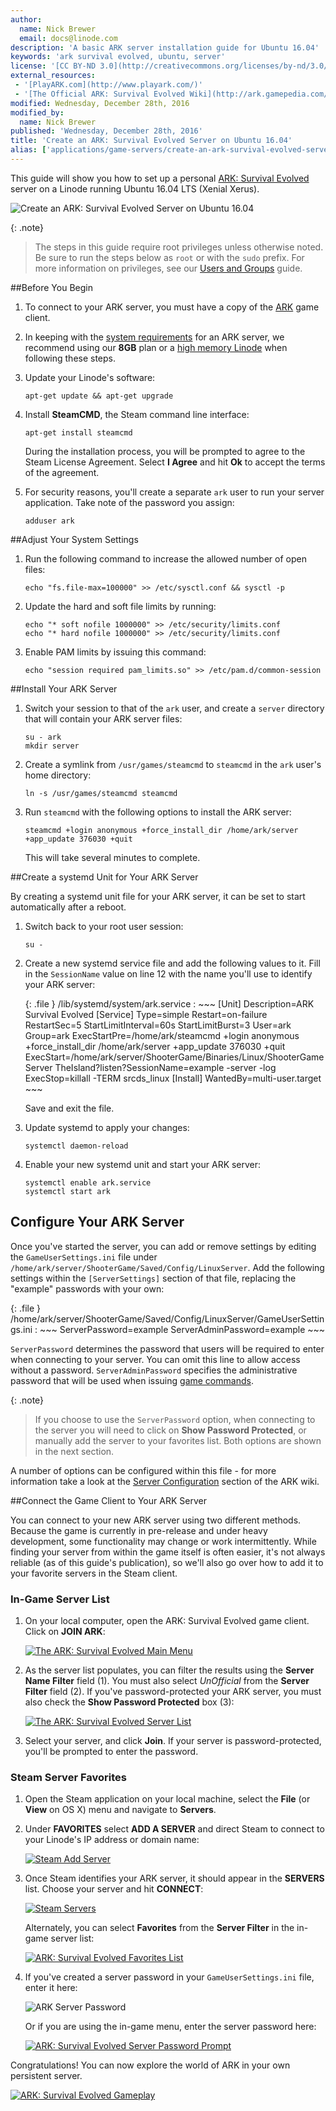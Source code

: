 ```yaml
---
author:
  name: Nick Brewer
  email: docs@linode.com
description: 'A basic ARK server installation guide for Ubuntu 16.04'
keywords: 'ark survival evolved, ubuntu, server'
license: '[CC BY-ND 3.0](http://creativecommons.org/licenses/by-nd/3.0/us/)'
external_resources:
 - '[PlayARK.com](http://www.playark.com/)'
 - '[The Official ARK: Survival Evolved Wiki](http://ark.gamepedia.com/ARK_Survival_Evolved_Wiki)'
modified: Wednesday, December 28th, 2016
modified_by:
  name: Nick Brewer
published: 'Wednesday, December 28th, 2016'
title: 'Create an ARK: Survival Evolved Server on Ubuntu 16.04'
alias: ['applications/game-servers/create-an-ark-survival-evolved-server-on-ubuntu-16-04/']
---
```


This guide will show you how to set up a personal [ARK: Survival Evolved](http://www.playark.com/) server on a Linode running Ubuntu 16.04 LTS (Xenial Xerus).

![Create an ARK: Survival Evolved Server on Ubuntu 16.04](/content/assets/ark-survival-evolved.png "Create an ARK: Survival Evolved Server on Ubuntu 16.04")

{: .note}
> The steps in this guide require root privileges unless otherwise noted. Be sure to run the steps below as `root` or with the `sudo` prefix. For more information on privileges, see our [Users and Groups](/content/tools-reference/linux-users-and-groups) guide.

##Before You Begin

1.  To connect to your ARK server, you must have a copy of the [ARK](http://www.playark.com/) game client.

2.  In keeping with the [system requirements](http://ark.gamepedia.com/Dedicated_Server_Setup#Hardware) for an ARK server, we recommend using our **8GB** plan or a [high memory Linode](https://www.linode.com/pricing#high-memory) when following these steps.

3.  Update your Linode's software:

        apt-get update && apt-get upgrade

4.  Install **SteamCMD**, the Steam command line interface:

        apt-get install steamcmd

    During the installation process, you will be prompted to agree to the Steam License Agreement. Select **I Agree** and hit **Ok** to accept the terms of the agreement.

5.  For security reasons, you'll create a separate `ark` user to run your server application. Take note of the password you assign:

        adduser ark

##Adjust Your System Settings

1.  Run the following command to increase the allowed number of open files:

        echo "fs.file-max=100000" >> /etc/sysctl.conf && sysctl -p

2.  Update the hard and soft file limits by running:

        echo "* soft nofile 1000000" >> /etc/security/limits.conf
        echo "* hard nofile 1000000" >> /etc/security/limits.conf

3.  Enable PAM limits by issuing this command:

        echo "session required pam_limits.so" >> /etc/pam.d/common-session

##Install Your ARK Server

1.  Switch your session to that of the `ark` user, and create a `server` directory that will contain your ARK server files:

        su - ark
        mkdir server

2.  Create a symlink from `/usr/games/steamcmd` to `steamcmd` in the `ark` user's home directory:

        ln -s /usr/games/steamcmd steamcmd

3.  Run `steamcmd` with the following options to install the ARK server:

        steamcmd +login anonymous +force_install_dir /home/ark/server +app_update 376030 +quit

    This will take several minutes to complete.

##Create a systemd Unit for Your ARK Server

By creating a systemd unit file for your ARK server, it can be set to start automatically after a reboot.

1.  Switch back to your root user session:

        su -

2.  Create a new systemd service file and add the following values to it. Fill in the `SessionName` value on line 12 with the name you'll use to identify your ARK server:

    {: .file }
    /lib/systemd/system/ark.service
    :   ~~~
        [Unit]
        Description=ARK Survival Evolved
        [Service]
        Type=simple
        Restart=on-failure
        RestartSec=5
        StartLimitInterval=60s
        StartLimitBurst=3
        User=ark
        Group=ark
        ExecStartPre=/home/ark/steamcmd +login anonymous +force_install_dir /home/ark/server +app_update 376030 +quit
        ExecStart=/home/ark/server/ShooterGame/Binaries/Linux/ShooterGameServer TheIsland?listen?SessionName=example -server -log
        ExecStop=killall -TERM srcds_linux
        [Install]
        WantedBy=multi-user.target
        ~~~

    Save and exit the file.

3.  Update systemd to apply your changes:

        systemctl daemon-reload

4.  Enable your new systemd unit and start your ARK server:

        systemctl enable ark.service
        systemctl start ark

## Configure Your ARK Server

Once you've started the server, you can add or remove settings by editing the `GameUserSettings.ini` file under `/home/ark/server/ShooterGame/Saved/Config/LinuxServer`. Add the following settings within the `[ServerSettings]` section of that file, replacing the "example" passwords with your own:

  {: .file }
  /home/ark/server/ShooterGame/Saved/Config/LinuxServer/GameUserSettings.ini
  :   ~~~
      ServerPassword=example
      ServerAdminPassword=example
      ~~~

`ServerPassword` determines the password that users will be required to enter when connecting to your server. You can omit this line to allow access without a password. `ServerAdminPassword` specifies the administrative password that will be used when issuing [game commands](http://ark.gamepedia.com/Console_Commands).

{: .note}
> If you choose to use the `ServerPassword` option, when connecting to the server you will need to click on **Show Password Protected**, or manually add the server to your favorites list. Both options are shown in the next section.

A number of options can be configured within this file - for more information take a look at the [Server Configuration](http://ark.gamepedia.com/Server_Configuration#GameUserSettings.ini) section of the ARK wiki.

##Connect the Game Client to Your ARK Server

You can connect to your new ARK server using two different methods. Because the game is currently in pre-release and under heavy development, some functionality may change or work intermittently. While finding your server from within the game itself is often easier, it's not always reliable (as of this guide's publication), so we'll also go over how to add it to your favorite servers in the Steam client.

### In-Game Server List

1.  On your local computer, open the ARK: Survival Evolved game client. Click on **JOIN ARK**:

    [![The ARK: Survival Evolved Main Menu](/content/assets/ark-menu-small.png "The ARK: Survival Evolved Main Menu")](/content/assets/ark-menu.png "The ARK: Survival Evolved Main Menu")

2.  As the server list populates, you can filter the results using the **Server Name Filter** field (1). You must also select *UnOfficial* from the **Server Filter** field (2). If you've password-protected your ARK server, you must also check the **Show Password Protected** box (3):

    [![The ARK: Survival Evolved Server List](/content/assets/ark-server-list-small.png "The ARK: Survival Evolved Server List")](/content/assets/ark-server-list.png "The ARK: Survival Evolved Server List")

3.  Select your server, and click **Join**. If your server is password-protected, you'll be prompted to enter the password.

### Steam Server Favorites
1.  Open the Steam application on your local machine, select the **File** (or **View** on OS X) menu and navigate to **Servers**.

2.  Under **FAVORITES** select **ADD A SERVER** and direct Steam to connect to your Linode's IP address or domain name:

    [![Steam Add Server](/content/assets/ark-add-server-small.png)](/content/assets/ark-add-server.png)

3.  Once Steam identifies your ARK server, it should appear in the **SERVERS** list. Choose your server and hit **CONNECT**:

    [![Steam Servers](/content/assets/ark-servers-small.png)](/content/assets/ark-servers.png)

    Alternately, you can select **Favorites** from the **Server Filter** in the in-game server list:

    [![ARK: Survival Evolved Favorites List](/content/assets/ark-favorites-list-small.png "ARK: Survival Evolved Favorites List")](/content/assets/ark-favorites-list.png "ARK: Survival Evolved Favorites List")

4.  If you've created a server password in your `GameUserSettings.ini` file, enter it here:

    ![ARK Server Password](/content/assets/ark-password.png)

    Or if you are using the in-game menu, enter the server password here:

    [![ARK: Survival Evolved Server Password Prompt](/content/assets/ark-server-password-small.png "ARK: Survival Evolved Server Password Prompt")](/content/assets/ark-server-password.png "ARK: Survival Evolved Server Password Prompt")


Congratulations! You can now explore the world of ARK in your own persistent server.

[![ARK: Survival Evolved Gameplay](/content/assets/ark-gameplay-small.png "ARK: Survival Evolved Gameplay")](/content/assets/ark-gameplay.png "ARK: Survival Evolved Gameplay")
